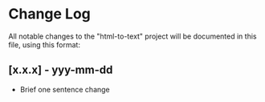 # Change Log

All notable changes to the "html-to-text" project will be documented in this file, using this format:

## [x.x.x] - yyy-mm-dd

- Brief one sentence change
